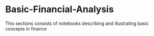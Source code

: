 # Basic-Financial-Analysis
This sections consists of notebooks describing and illustrating basic concepts in finance
